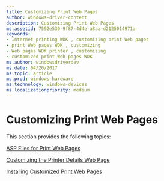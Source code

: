 ```yaml
---
title: Customizing Print Web Pages
author: windows-driver-content
description: Customizing Print Web Pages
ms.assetid: 7592e530-9f87-4d4e-a8aa-d2125014971a
keywords:
- Internet printing WDK , customizing print Web pages
- print Web pages WDK , customizing
- Web pages WDK printer , customizing
- customized print Web pages WDK
ms.author: windowsdriverdev
ms.date: 04/20/2017
ms.topic: article
ms.prod: windows-hardware
ms.technology: windows-devices
ms.localizationpriority: medium
---
```


# Customizing Print Web Pages





This section provides the following topics:

[ASP Files for Print Web Pages](asp-files-for-print-web-pages.md)

[Customizing the Printer Details Web Page](customizing-the-printer-details-web-page.md)

[Installing Customized Print Web Pages](installing-customized-print-web-pages.md)

 

 




